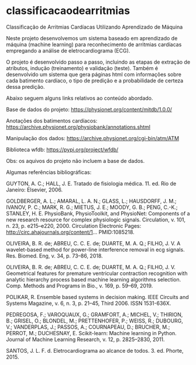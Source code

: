 # classificacaodearritmias
Classificação de Arritmias Cardíacas Utilizando Aprendizado de Máquina

Neste projeto desenvolvemos um sistema baseado em aprendizado de máquina (machine learning) para reconhecimento de arritmias cardíacas empregando a análise de eletrocardiograma (ECG).

O projeto é desenvolvido passo a passo, incluindo as etapas de extração de atributos, indução (treinamento) e validação (teste). Também é desenvolvido um sistema que gera páginas html com informações sobre cada batimento cardíaco, o tipo de predição e a probabilidade de certeza dessa predição.

Abaixo seguem alguns links relativos ao conteúdo abordado.

Base de dados do projeto: https://physionet.org/content/mitdb/1.0.0/

Anotações dos batimentos cardíacos: https://archive.physionet.org/physiobank/annotations.shtml

Manipulação dos dados: https://archive.physionet.org/cgi-bin/atm/ATM

Biblioteca wfdb: https://pypi.org/project/wfdb/

Obs: os aquivos do projeto não incluem a base de dados.

 

Algumas referências bibliográficas:

GUYTON, A. C.; HALL, J. E. Tratado de fisiologia médica. 11. ed. Rio de Janeiro: Elsevier, 2006.

GOLDBERGER, A. L.; AMARAL, L. A. N.; GLASS, L.; HAUSDORFF, J. M.; IVANOV, P. C.; MARK, R. G.; MIETUS, J. E.; MOODY, G. B.; PENG, C.-K.; STANLEY, H. E. PhysioBank, PhysioToolkit, and PhysioNet: Components of a new research resource for complex physiologic signals. Circulation, v. 101, n. 23, p. e215–e220, 2000. Circulation Electronic Pages: http://circ.ahajournals.org/content/1... PMID:1085218.

OLIVEIRA, B. R. de; ABREU, C. C. E. de; DUARTE, M. A. Q.; FILHO, J. V. A wavelet-based method for power-line interference removal in ecg signals. Res. Biomed. Eng, v. 34, p. 73–86, 2018.

OLIVEIRA, B. R. de; ABREU, C. C. E. de; DUARTE, M. A. Q.; FILHO, J. V. Geometrical features for premature ventricular contraction recognition with analytic hierarchy process based machine learning algorithms selection. Comp. Methods and Programs in Bio., v. 169, p. 59–69, 2019.

POLIKAR, R. Ensemble based systems in decision making. IEEE Circuits and Systems Magazine, v. 6, n. 3, p. 21–45, Third 2006. ISSN 1531-636X.

PEDREGOSA, F.; VAROQUAUX, G.; GRAMFORT, A.; MICHEL, V.; THIRION, B.; GRISEL, O.; BLONDEL, M.; PRETTENHOFER, P.; WEISS, R.; DUBOURG, V.; VANDERPLAS, J.; PASSOS, A.; COURNAPEAU, D.; BRUCHER, M.; PERROT, M.; DUCHESNAY, E. Scikit-learn: Machine learning in Python. Journal of Machine Learning Research, v. 12, p. 2825–2830, 2011.

SANTOS, J. L. F. d. Eletrocardiograma ao alcance de todos. 3. ed. Phorte, 2015.
